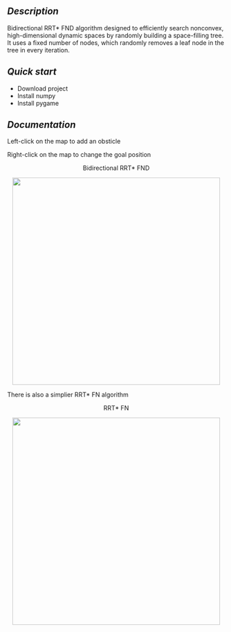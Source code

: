 <h2><i> Description </i></h2>

Bidirectional RRT* FND algorithm designed to efficiently search nonconvex, high-dimensional dynamic spaces by randomly building a space-filling tree. It uses a fixed number of nodes, which randomly removes a leaf node in the tree in every iteration. 

<h2><i> Quick start </i></h2>
<ul>
  <li> Download project </li>
  <li> Install numpy </li>
  <li> Install pygame </li>
</ul>
 
<h2><i> Documentation </i></h2>

Left-click on the map to add an obsticle

Right-click on the map to change the goal position

<p align="center"> Bidirectional RRT* FND </p>
<p align="center">
  <image src="https://user-images.githubusercontent.com/29633052/48624148-c8fdcd80-e9bc-11e8-97de-60b8adf9d3b6.png" height="480"></image>
</p>

There is also a simplier RRT* FN algorithm

<p align="center"> RRT* FN </p>
<p align="center">
  <image src="https://user-images.githubusercontent.com/29633052/48674947-60048a00-eb63-11e8-8c2f-f1a43bd7ed60.PNG" height="480"></image>
</p>
